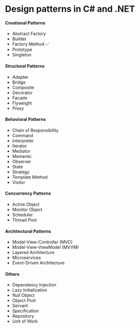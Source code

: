 ﻿# Design patterns in C# and .NET

#### Creational Patterns
- Abstract Factory
- Builder
- Factory Method ✅
- Prototype
- Singleton

#### Structural Patterns
- Adapter
- Bridge
- Composite
- Decorator
- Facade
- Flyweight
- Proxy

#### Behavioral Patterns
- Chain of Responsibility
- Command
- Interpreter
- Iterator
- Mediator
- Memento
- Observer
- State
- Strategy
- Template Method
- Visitor

#### Concurrency Patterns
- Active Object
- Monitor Object
- Scheduler
- Thread Pool

#### Architectural Patterns
- Model-View-Controller (MVC)
- Model-View-ViewModel (MVVM)
- Layered Architecture
- Microservices
- Event-Driven Architecture

#### Others
- Dependency Injection
- Lazy Initialization
- Null Object
- Object Pool
- Servant
- Specification
- Repository
- Unit of Work
